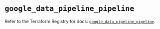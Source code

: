 # `google_data_pipeline_pipeline`

Refer to the Terraform Registry for docs: [`google_data_pipeline_pipeline`](https://registry.terraform.io/providers/hashicorp/google/6.34.0/docs/resources/data_pipeline_pipeline).
